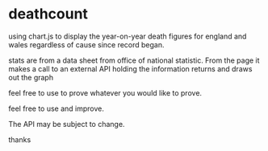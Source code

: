 # deathcount
using chart.js to display the year-on-year death figures for england and wales regardless of cause since record began.

stats are from a data sheet from office of national statistic. 
From the page it makes a call to an external API holding the information
returns and draws out the graph

feel free to use to prove whatever you would like to prove.

feel free to use and improve.

The API may be subject to change.

thanks
